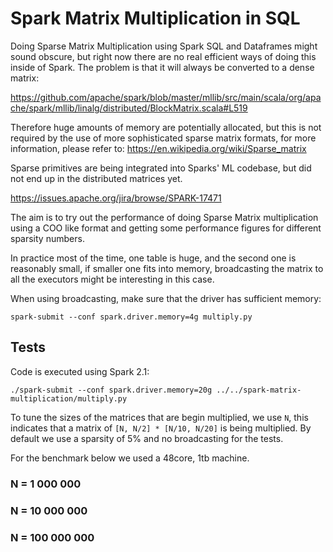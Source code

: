 # Spark Matrix Multiplication in SQL

Doing Sparse Matrix Multiplication using Spark SQL and Dataframes might sound obscure, but right now there are 
no real efficient ways of doing this inside of Spark. The problem is that it will always be converted to a 
dense matrix:

https://github.com/apache/spark/blob/master/mllib/src/main/scala/org/apache/spark/mllib/linalg/distributed/BlockMatrix.scala#L519

Therefore huge amounts of memory are potentially allocated, but this is not required by the use of more sophisticated
sparse matrix formats, for more information, please refer to: https://en.wikipedia.org/wiki/Sparse_matrix

Sparse primitives are being integrated into Sparks' ML codebase, but did not end up in the distributed matrices yet.

https://issues.apache.org/jira/browse/SPARK-17471

The aim is to try out the performance of doing Sparse Matrix multiplication using a COO like format and
getting some performance figures for different sparsity numbers.

In practice most of the time, one table is huge, and the second one is reasonably small, if smaller one fits
into memory, broadcasting the matrix to all the executors might be interesting in this case.

When using broadcasting, make sure that the driver has sufficient memory:
```
spark-submit --conf spark.driver.memory=4g multiply.py
```

## Tests

Code is executed using Spark 2.1:
```
./spark-submit --conf spark.driver.memory=20g ../../spark-matrix-multiplication/multiply.py 
```

To tune the sizes of the matrices that are begin multiplied, we use `N`, this indicates that a matrix of `[N, N/2] * [N/10, N/20]` is being multiplied. By default we use a sparsity of 5% and no broadcasting for the tests.

For the benchmark below we used a 48core, 1tb machine.

### N = 1 000 000


### N = 10 000 000

### N = 100 000 000